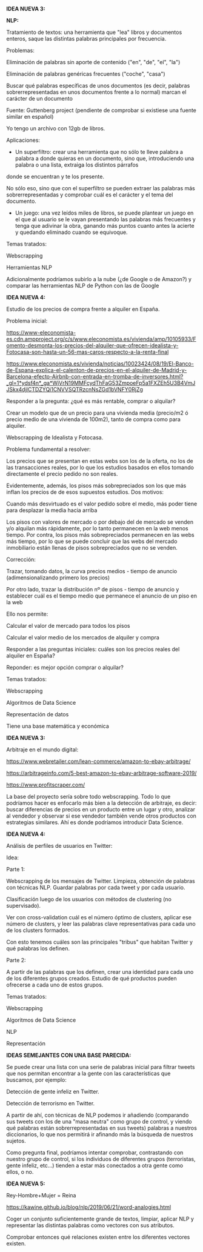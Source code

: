  

**IDEA NUEVA 3:**

 

**NLP:**

 

Tratamiento de textos: una herramienta que "lea" libros y documentos enteros, saque las distintas palabras principales por frecuencia.

 

Problemas:

 

Eliminación de palabras sin aporte de contenido ("en", "de", "el", "la")

Eliminación de palabras genéricas frecuentes ("coche", "casa")

 

Buscar qué palabras específicas de unos documentos (es decir, palabras sobrerrepresentadas en unos documentos frente a lo normal) marcan el carácter de un documento

 

Fuente: Guttenberg project (pendiente de comprobar si existiese una fuente similar en español)

 

Yo tengo un archivo con 12gb de libros.

 

Aplicaciones:

 

- Un superfiltro: crear una herramienta que no sólo te lleve palabra a palabra a donde quieras en un documento, sino que, introduciendo una palabra o una lista, extraiga los      distintos párrafos

donde se encuentran y te los presente.



No sólo eso, sino que con el superfiltro se pueden extraer las palabras más sobrerrepresentadas y comprobar cuál es el carácter y el tema del documento.



- Un juego: una vez leídos miles de libros, se puede plantear un juego en el que al usuario se le vayan presentando las palabras más frecuentes y tenga que adivinar la      obra, ganando más puntos cuanto antes la acierte y quedando eliminado      cuando se equivoque.

 

 

Temas tratados:

 

Webscrapping

Herramientas NLP

 

Adicionalmente podríamos subirlo a la nube (¿de Google o de Amazon?) y comparar las herramientas NLP de Python con las de Google

 

 

**IDEA NUEVA 4:**

 

Estudio de los precios de compra frente a alquiler en España. 

 

Problema inicial:

 

https://www-eleconomista-es.cdn.ampproject.org/c/s/www.eleconomista.es/vivienda/amp/10105933/Fomento-desmonta-los-precios-del-alquiler-que-ofrecen-idealista-y-Fotocasa-son-hasta-un-56-mas-caros-respecto-a-la-renta-final

 

https://www.eleconomista.es/vivienda/noticias/10023424/08/19/El-Banco-de-Espana-explica-el-calenton-de-precios-en-el-alquiler-de-Madrid-y-Barcelona-efecto-Airbnb-con-entrada-en-tromba-de-inversores.html?_gl=1*ydsf4n*_ga*WjVrN19MMFcydThFaG53ZmpoeFp5a1FXZEh5U3B4VmJJSkx4djlCTDZYQi1CNVVSQTRzcnNsZGd1bVNFY0RjZg

 

Responder a la pregunta: ¿qué es más rentable, comprar o alquilar?

 

Crear un modelo que de un precio para una vivienda media (precio/m2 ó precio medio de una vivienda de 100m2), tanto de compra como para alquiler.

 

Webscrapping de Idealista y Fotocasa.

 

Problema fundamental a resolver:

 

Los precios que se presentan en estas webs son los de la oferta, no los de las transacciones reales, por lo que los estudios basados en ellos tomando directamente el precio pedido no son reales.

 

Evidentemente, además, los pisos más sobrepreciados son los que más inflan los precios de de esos supuestos estudios. Dos motivos:

 

Cuando más desvirtuado es el valor pedido sobre el medio, más poder tiene para desplazar la media hacia arriba

 

Los pisos con valores de mercado o por debajo del de mercado se venden y/o alquilan más rápidamente, por lo tanto permanecen en la web menos tiempo. Por contra, los pisos más sobrepreciados permanecen en las webs más tiempo, por lo que se puede concluir que las webs del mercado inmobiliario están llenas de pisos sobrepreciados que no se venden.

 

Corrección:

 

Trazar, tomando datos, la curva precios medios - tiempo de anuncio (adimensionalizando primero los precios)

Por otro lado, trazar la distribución nº de pisos - tiempo de anuncio y establecer cuál es el tiempo medio que permanece el anuncio de un piso en la web

 

Ello nos permite:

 

Calcular el valor de mercado para todos los pisos

Calcular el valor medio de los mercados de alquiler y compra

Responder a las preguntas iniciales: cuáles son los precios reales del alquiler en España?

Reponder: es mejor opción comprar o alquilar?

 

Temas tratados:

 

Webscrapping

Algoritmos de Data Science

Representación de datos

Tiene una base matemática y económica

 

 

**IDEA NUEVA 3:**

 

 

Arbitraje en el mundo digital:

 

https://www.webretailer.com/lean-commerce/amazon-to-ebay-arbitrage/

 

https://arbitrageinfo.com/5-best-amazon-to-ebay-arbitrage-software-2019/

 

https://www.profitscraper.com/

 

 

La base del proyecto sería sobre todo webscrapping. Todo lo que podríamos hacer es enfocarlo más bien a la detección de arbitraje, es decir: buscar diferencias de precios en un producto entre un lugar y otro, analizar al vendedor y observar si ese vendedor también vende otros productos con estrategias similares. Ahí es donde podríamos introducir Data Science.

 

 

**IDEA NUEVA 4:**

 

Análisis de perfiles de usuarios en Twitter:

 

Idea:

 

Parte 1:

 

Webscrapping de los mensajes de Twitter. Limpieza, obtención de palabras con técnicas NLP. Guardar palabras por cada tweet y por cada usuario.

 

Clasificación luego de los usuarios con métodos de clustering (no supervisado).

 

Ver con cross-validation cuál es el número óptimo de clusters, aplicar ese número de clusters, y leer las palabras clave representativas para cada uno de los clusters formados.

 

Con esto tenemos cuáles son las principales "tribus" que habitan Twitter y qué palabras los definen.

 

Parte 2:

 

A partir de las palabras que los definen, crear una identidad para cada uno de los diferentes grupos creados. Estudio de qué productos pueden ofrecerse a cada uno de estos grupos.

 

Temas tratados:

 

Webscrapping

Algoritmos de Data Science

NLP

Representación

 

 

**IDEAS SEMEJANTES CON UNA BASE PARECIDA:**

 

Se puede crear una lista con una serie de palabras inicial para filtrar tweets que nos permitan encontrar a la gente con las características que buscamos, por ejemplo:

 

Detección de gente infeliz en Twitter.

Detección de terrorismo en Twitter.

 

A partir de ahí, con técnicas de NLP podemos ir añadiendo (comparando sus tweets con los de una "masa neutra" como grupo de control, y viendo qué palabras están sobrerrepresentadas en sus tweets) palabras a nuestros diccionarios, lo que nos permitirá ir afinando más la búsqueda de nuestros sujetos.

 

Como pregunta final, podríamos intentar comprobar, contrastando con nuestro grupo de control, si los individuos de diferentes grupos (terroristas, gente infeliz, etc…) tienden a estar más conectados a otra gente como ellos, o no.

 

 

**IDEA NUEVA 5:**

 

Rey-Hombre+Mujer = Reina

 

https://kawine.github.io/blog/nlp/2019/06/21/word-analogies.html

 

Coger un conjunto suficientemente grande de textos, limpiar, aplicar NLP y representar las distintas palabras como vectores con sus atributos.

 

Comprobar entonces qué relaciones existen entre los diferentes vectores existen.
